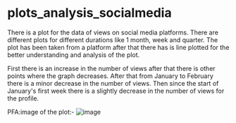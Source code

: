 # plots_analysis_socialmedia

There is a plot for the data of views on social media platforms. There are different plots for different durations like 1 month, week and quarter. The plot has been taken from a platform after that there has is line plotted for the better understanding and analysis of the plot.

First there is an increase in the number of views after that there is other points where the graph decreases. After that from January to February there is a minor decrease in the number of views. Then since the start of January's first week there is a slightly decrease in the number of views for the profile.

PFA:image of the plot:-
![image](https://github.com/user-attachments/assets/62098ba0-4967-48a3-bde2-c6e741b666b7)
